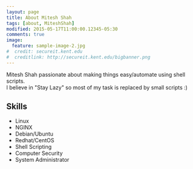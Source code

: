 ```yaml
---
layout: page
title: About Mitesh Shah
tags: [about, MiteshShah]
modified: 2015-05-17T11:00:00.12345-05:30
comments: true
image:
  feature: sample-image-2.jpg
#  credit: secureit.kent.edu
#  creditlink: http://secureit.kent.edu/bigbanner.png
---
```


Mitesh Shah passionate about making things easy/automate using shell scripts. <br>
I believe in "Stay Lazy" so most of my task is replaced by small scripts :)

## Skills

* Linux
* NGINX
* Debian/Ubuntu
* Redhat/CentOS
* Shell Scripting
* Computer Security
* System Administrator

